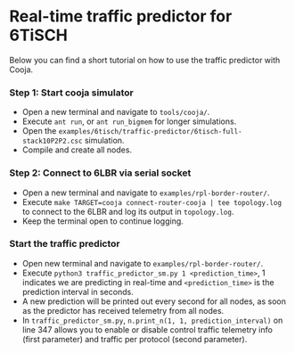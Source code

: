 # Real-time traffic predictor for 6TiSCH
Below you can find a short tutorial on how to use the traffic predictor with Cooja.
### Step 1: Start cooja simulator
- Open a new terminal and navigate to `tools/cooja/`.
- Execute `ant run`, or `ant run_bigmem` for longer simulations.
- Open the `examples/6tisch/traffic-predictor/6tisch-full-stack10P2P2.csc` simulation.
- Compile and create all nodes.
### Step 2: Connect to 6LBR via serial socket
- Open a new terminal and navigate to `examples/rpl-border-router/`.
- Execute `make TARGET=cooja connect-router-cooja | tee topology.log` to connect to the 6LBR and log its output in `topology.log`.
- Keep the terminal open to continue logging.
### Start the traffic predictor
- Open new terminal and navigate to `examples/rpl-border-router/`.
- Execute `python3 traffic_predictor_sm.py 1 <prediction_time>`, 1 indicates we are predicting in real-time and `<prediction_time>` is the prediction interval in seconds.
- A new prediction will be printed out every second for all nodes, as soon as the predictor has received telemetry from all nodes.
- In `traffic_predictor_sm.py`, `n.print_n(1, 1, prediction_interval)` on line 347 allows you to enable or disable control traffic telemetry info (first parameter) and traffic per protocol (second parameter).